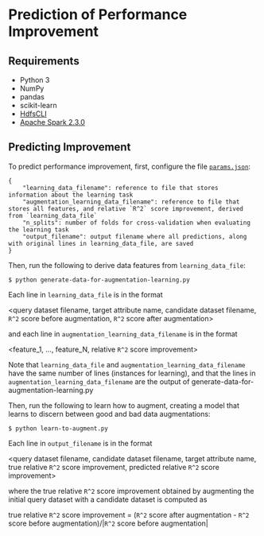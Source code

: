 # Prediction of Performance Improvement

## Requirements

* Python 3
* NumPy
* pandas
* scikit-learn
* [HdfsCLI](https://hdfscli.readthedocs.io/en/latest/)
* [Apache Spark 2.3.0](https://spark.apache.org/)

## Predicting Improvement

To predict performance improvement, first, configure the file [`params.json`](params.json):

```
{
    "learning_data_filename": reference to file that stores information about the learning task
	"augmentation_learning_data_filename": reference to file that stores all features, and relative `R^2` score improvement, derived from `learning_data_file` 
	"n_splits": number of folds for cross-validation when evaluating the learning task
	"output_filename": output filename where all predictions, along with original lines in learning_data_file, are saved
}
```

Then, run the following to derive data features from `learning_data_file`:

    $ python generate-data-for-augmentation-learning.py

Each line in `learning_data_file` is in the format

<query dataset filename, target attribute name, candidate dataset filename, `R^2` score before augmentation, `R^2` score after augmentation>

and each line in `augmentation_learning_data_filename` is in the format

<feature_1, ..., feature_N, relative `R^2` score improvement>

Note that `learning_data_file` and `augmentation_learning_data_filename` have the same number of lines (instances for learning), and that the lines in 
`augmentation_learning_data_filename` are the output of generate-data-for-augmentation-learning.py

Then, run the following to learn how to augment, creating a model that learns to discern between good and bad data augmentations: 

    $ python learn-to-augment.py
 
Each line in `output_filename` is in the format

<query dataset filename, candidate dataset filename, target attribute name, true relative `R^2` score improvement, predicted relative `R^2` score improvement>

where the true relative `R^2` score improvement obtained by augmenting the initial query dataset with a candidate dataset is computed as

true relative `R^2` score improvement = (`R^2` score after augmentation - `R^2` score before augmentation)/|`R^2` score before augmentation|
